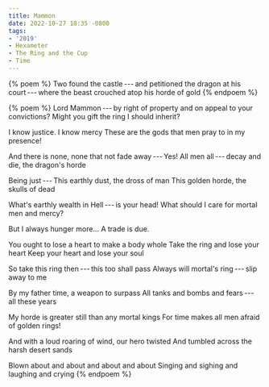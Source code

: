 ```yaml
---
title: Mammon
date: 2022-10-27 18:35 -0800
tags:
- '2019'
- Hexameter
- The Ring and the Cup
- Time
---
```

{% poem %}
Two found the castle&thinsp;---&thinsp;and petitioned the dragon at
his court&thinsp;---&thinsp;where the beast crouched atop his horde of gold 
{% endpoem %}

{% poem %}
Lord Mammon&thinsp;---&thinsp;by right of property and on appeal to your convictions?
Might you gift the ring I should inherit?

I know justice. I know mercy
These are the gods that men pray to in my presence!

And there is none, none that not fade away&thinsp;---&thinsp;Yes!
All men all&thinsp;---&thinsp;decay and die, the dragon's horde

Being just&thinsp;---&thinsp;This earthly dust, the dross of man
This golden horde, the skulls of dead

What's earthly wealth in Hell&thinsp;---&thinsp;is your head!
What should I care for mortal men and mercy?

But I always hunger more… A trade is due.

You ought to lose a heart to make a body whole
Take the ring and lose your heart
Keep your heart and lose your soul

So take this ring then&thinsp;---&thinsp;this too shall pass
Always will mortal's ring&thinsp;---&thinsp;slip away to me

By my father time, a weapon to surpass
All tanks and bombs and fears&thinsp;---&thinsp;all these years

My horde is greater still than any mortal kings
For time makes all men afraid of golden rings!

And with a loud roaring of wind, our hero twisted
And tumbled across the harsh desert sands

Blown about and about and about and about
Singing and sighing and laughing and crying
{% endpoem %}
